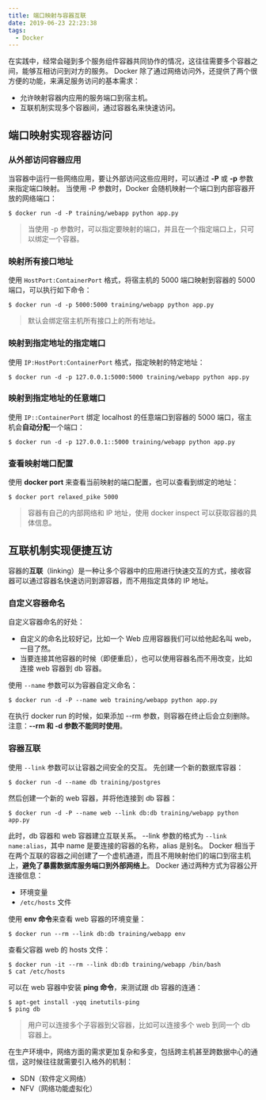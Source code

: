 ```yaml
---
title: 端口映射与容器互联
date: 2019-06-23 22:23:38
tags:
  - Docker
---
```

在实践中，经常会碰到多个服务组件容器共同协作的情况，这往往需要多个容器之间，能够互相访问到对方的服务。
Docker 除了通过网络访问外，还提供了两个很方便的功能，来满足服务访问的基本需求：
- 允许映射容器内应用的服务端口到宿主机。
- 互联机制实现多个容器间，通过容器名来快速访问。

## 端口映射实现容器访问
### 从外部访问容器应用
当容器中运行一些网络应用，要让外部访问这些应用时，可以通过 **-P** 或 **-p** 参数来指定端口映射。
当使用 -P 参数时，Docker 会随机映射一个端口到内部容器开放的网络端口：
```
$ docker run -d -P training/webapp python app.py
```
> 当使用 -p 参数时，可以指定要映射的端口，并且在一个指定端口上，只可以绑定一个容器。

<!--more-->
### 映射所有接口地址
使用 `HostPort:ContainerPort` 格式，将宿主机的 5000 端口映射到容器的 5000 端口，可以执行如下命令：
```
$ docker run -d -p 5000:5000 training/webapp python app.py
```
> 默认会绑定宿主机所有接口上的所有地址。

### 映射到指定地址的指定端口
使用 `IP:HostPort:ContainerPort` 格式，指定映射的特定地址：
```
$ docker run -d -p 127.0.0.1:5000:5000 training/webapp python app.py
```
### 映射到指定地址的任意端口
使用 `IP::ContainerPort` 绑定 localhost 的任意端口到容器的 5000 端口，宿主机会**自动分配**一个端口：
```
$ docker run -d -p 127.0.0.1::5000 training/webapp python app.py
```
### 查看映射端口配置
使用 **docker port** 来查看当前映射的端口配置，也可以查看到绑定的地址：
```
$ docker port relaxed_pike 5000
```
> 容器有自己的内部网络和 IP 地址，使用 docker inspect 可以获取容器的具体信息。

## 互联机制实现便捷互访
容器的**互联**（linking）是一种让多个容器中的应用进行快速交互的方式，接收容器可以通过容器名快速访问到源容器，而不用指定具体的 IP 地址。
### 自定义容器命名
自定义容器命名的好处：
- 自定义的命名比较好记，比如一个 Web 应用容器我们可以给他起名叫 web，一目了然。
- 当要连接其他容器的时候（即便重启），也可以使用容器名而不用改变，比如连接 web 容器到 db 容器。

使用 `--name` 参数可以为容器自定义命名：
```
$ docker run -d -P --name web training/webapp python app.py
```
在执行 docker run 的时候，如果添加 \-\-rm 参数，则容器在终止后会立刻删除。注意：**\-\-rm 和 -d 参数不能同时使用**。
### 容器互联
使用 `--link` 参数可以让容器之间安全的交互。
先创建一个新的数据库容器：
```
$ docker run -d --name db training/postgres
```
然后创建一个新的 web 容器，并将他连接到 db 容器：
```
$ docker run -d -P --name web --link db:db training/webapp python app.py
```
此时，db 容器和 web 容器建立互联关系。
\-\-link 参数的格式为 `--link name:alias`，其中 name 是要连接的容器的名称，alias 是别名。
Docker 相当于在两个互联的容器之间创建了一个虚机通道，而且不用映射他们的端口到宿主机上，**避免了暴露数据库服务端口到外部网络上**。
Docker 通过两种方式为容器公开连接信息：
- 环境变量
- `/etc/hosts` 文件

使用 **env 命令**来查看 web 容器的环境变量：
```
$ docker run --rm --link db:db training/webapp env
```
 查看父容器 web 的 hosts 文件：
```
$ docker run -it --rm --link db:db training/webapp /bin/bash
$ cat /etc/hosts
```
可以在 web 容器中安装 **ping 命令**，来测试跟 db 容器的连通：
```
$ apt-get install -yqq inetutils-ping
$ ping db
```
> 用户可以连接多个子容器到父容器，比如可以连接多个 web 到同一个 db 容器上。

在生产环境中，网络方面的需求更加复杂和多变，包括跨主机甚至跨数据中心的通信，这时候往往就需要引入格外的机制：
- SDN（软件定义网络）
- NFV（网络功能虚拟化）
